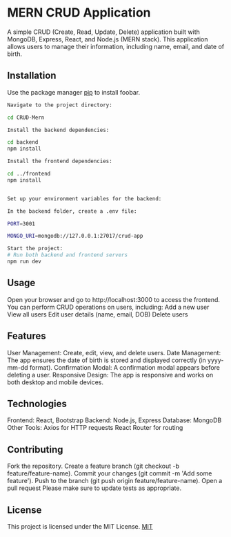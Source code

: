 # MERN CRUD Application

A simple CRUD (Create, Read, Update, Delete) application built with MongoDB, Express, React, and Node.js (MERN stack). This application allows users to manage their information, including name, email, and date of birth.

## Installation

Use the package manager [pip](https://pip.pypa.io/en/stable/) to install foobar.

```bash
Navigate to the project directory:

cd CRUD-Mern

Install the backend dependencies:

cd backend
npm install

Install the frontend dependencies:

cd ../frontend
npm install


Set up your environment variables for the backend:

In the backend folder, create a .env file:

PORT=3001

MONGO_URI=mongodb://127.0.0.1:27017/crud-app

```
```bash
Start the project:
# Run both backend and frontend servers
npm run dev

```
## Usage

Open your browser and go to http://localhost:3000 to access the frontend.
You can perform CRUD operations on users, including:
Add a new user
View all users
Edit user details (name, email, DOB)
Delete users
## Features


User Management: Create, edit, view, and delete users.
Date Management: The app ensures the date of birth is stored and displayed correctly (in yyyy-mm-dd format).
Confirmation Modal: A confirmation modal appears before deleting a user.
Responsive Design: The app is responsive and works on both desktop and mobile devices.

## Technologies
Frontend: React, Bootstrap
Backend: Node.js, Express
Database: MongoDB
Other Tools:
Axios for HTTP requests
React Router for routing

## Contributing

Fork the repository.
Create a feature branch (git checkout -b feature/feature-name).
Commit your changes (git commit -m 'Add some feature').
Push to the branch (git push origin feature/feature-name).
Open a pull request
Please make sure to update tests as appropriate.

## License
This project is licensed under the MIT License.
[MIT](https://choosealicense.com/licenses/mit/)